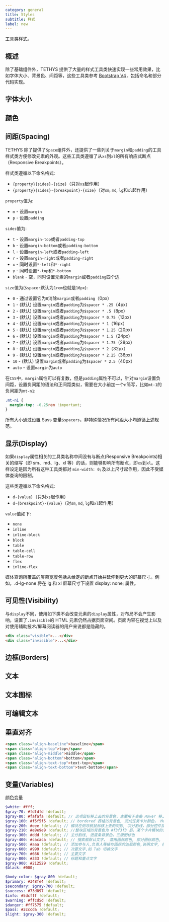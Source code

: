 ```yaml
---
category: general
title: Styles
subtitle: 样式
label: new
---
```


<alert>工具类样式。</alert>

## 概述
除了基础组件外，TETHYS 提供了大量的样式工具类快速实现一些常用效果，比如字体大小、背景色、间距等，这些工具类参考 [Bootstrap V4](https://v4.bootcss.com/)，包括命名和部分代码实现。

## 字体大小

<example name="thy-styles-font-size-example" />

## 颜色

<example name="thy-styles-color-example" />

## 间距(Spacing)

TETHYS 除了提供了`Space`组件外，还提供了一些列关于`margin`和`padding`的工具样式类方便修改元素的外观。这些工具类遵循了从`xs`到`xl`的所有响应式断点（Responsive Breakpoints）。

样式类遵循以下命名格式:
- `{property}{sides}-{size}`（只对`xs`起作用）
- `{property}{sides}-{breakpoint}-{size}`（对`sm`, `md`, `lg`和`xl`起作用）

`property`值为:
- `m` - 设置`margin`
- `p` - 设置`padding`

`sides`值为:
- `t` - 设置`margin-top`或者`padding-top`
- `b` - 设置`margin-bottom`或者`padding-bottom`
- `l` - 设置`margin-left`或者`padding-left`
- `r` - 设置`margin-right`或者`padding-right`
- `x` - 同时设置`*-left`和`*-right`
- `y` - 同时设置`*-top`和`*-bottom`
- `blank` - 空，同时设置元素的`margin`或者`padding`四个边

`size`值为(`$spacer`默认为`1rem`也就是`16px`):
- `0` - 通过设置它为`0`消除`margin`或者`padding`（0px）
- `1` - (默认) 设置`margin`或者`padding`为`$spacer * .25`（4px）
- `2` - (默认) 设置`margin`或者`padding`为`$spacer * .5`（8px）
- `3` - (默认) 设置`margin`或者`padding`为`$spacer * 0.75`（12px）
- `4` - (默认) 设置`margin`或者`padding`为`$spacer * 1`（16px）
- `5` - (默认) 设置`margin`或者`padding`为`$spacer * 1.25`（20px）
- `6` - (默认) 设置`margin`或者`padding`为`$spacer * 1.5`（24px）
- `7` - (默认) 设置`margin`或者`padding`为`$spacer * 1.75`（28px）
- `8` - (默认) 设置`margin`或者`padding`为`$spacer * 2`（32px）
- `9` - (默认) 设置`margin`或者`padding`为`$spacer * 2.25`（36px）
- `10` - (默认) 设置`margin`或者`padding`为`$spacer * 2.5`（40px）
- `auto` - 设置`margin`为`auto`

在`CSS`中，`margin`属性可以有复数，但是`padding`属性不可以，针对`margin`设置负间距，设置负间距的语法和正间距类似，需要在大小前加一个`n`简写，比如`mt-1`的负间距为`mt-n1`:

```scss
.mt-n1 {
  margin-top: -0.25rem !important;
}
```

<alert>所有大小通过设置 Sass 变量`$spacers`，非特殊情况所有间距大小均遵循上述规范。</alert>

<example name="thy-styles-spacing-example" />

## 显示(Display)

如果`display`属性相关的工具类名称中间没有与断点(Responsive Breakpoints)相关的缩写（即 sm、md、lg、xl 等）的话，则能够影响所有断点，即`xs`到`xl`。这样设定是因为所有这种工具类都对 `min-width: 0;`及以上尺寸起作用，因此不受媒体查询的限制。

这些类遵循以下命名格式:
- `d-{value}`（只对`xs`起作用）
- `d-{breakpoint}-{value}`（对`sm`, `md`, `lg`和`xl`起作用）

`value`值如下:
- `none`
- `inline`
- `inline-block`
- `block`
- `table`
- `table-cell`
- `table-row`
- `flex`
- `inline-flex`

<alert>媒体查询所覆盖的屏幕宽度包括从给定的断点开始并延伸到更大的屏幕尺寸。例如，.d-lg-none 将在 lg 和 xl 屏幕尺寸下设置 display: none; 属性。</alert>

<example name="thy-styles-display-example" />

## 可见性(Visibility)
与`display`不同，使用如下类不会改变元素的`display`属性，对布局不会产生影响，设置了`.invisible`的 HTML 元素仍然占据页面空间。页面内容在视觉上以及对使用辅助技术/屏幕阅读器的用户来说都是隐藏的。

```html
<div class="visible">...</div>
<div class="invisible">...</div>
```

## 边框(Borders)
<example name="thy-styles-borders-example" />

## 文本

<example name="thy-styles-text-example" />

## 文本图标

<example name="thy-styles-icon-text-example" />

## 可编辑文本

<example name="thy-styles-editable-example" />

## 垂直对齐

```html
<span class="align-baseline">baseline</span>
<span class="align-top">top</span>
<span class="align-middle">middle</span>
<span class="align-bottom">bottom</span>
<span class="align-text-top">text-top</span>
<span class="align-text-bottom">text-bottom</span>
```
<example name="thy-styles-vertical-align-example" />

## 变量(Variables)

颜色变量

```scss
$white: #fff;
$gray-70: #fdfdfd !default;
$gray-80: #fafafa !default; // 选项鼠标移上去的背景色，主要用于表格 Hover 移上去的颜色 和表格的编号背景色,
$gray-100: #f5f5f5 !default; // bordered 表格的背景色, 完成任务卡片颜色， Menu Item 移上去的背景色
$gray-200: #eee !default; // 模块左侧导航鼠标移上去的阴影, 次分割线，部分控件描边, 消息评论图标使用
$gray-210: #e9e9e9 !default; //整块区域的背景色为 #f3f3f3 后，某个卡片模块的背景色，用于文件详情
$gray-300: #ddd !default; // 主分割线, 进度条背景色，三级图标色
$gray-400: #cacaca !default; // 搜索框默认文字， 禁用图标颜色, 部分图标颜色,
$gray-500: #aaa !default; // 添加参与人,负责人等操作图标的边框颜色,说明文字, 搜索框文字
$gray-600: #999 !default; // 次要文字,如 Tab 切换文字
$gray-700: #666 !default; // 主要文字
$gray-800: #333 !default; // 标题和重点文字
$gray-900: #212529 !default;
$black: #000;

$body-color: $gray-800 !default;
$primary: #348fe4 !default;
$secondary: $gray-700 !default;
$success: #73d897 !default;
$info: #5dcfff !default;
$warning: #ffcd5d !default;
$danger: #ff7575 !default;
$pass: #2cccda !default;
$light: $gray-300 !default;
```
